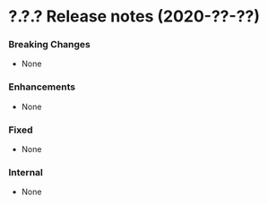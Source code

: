 ?.?.? Release notes (2020-??-??)
=============================================================

### Breaking Changes
* None

### Enhancements
* None

### Fixed
* None

### Internal
* None
